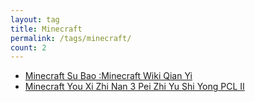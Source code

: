 ```yaml
---
layout: tag
title: Minecraft
permalink: /tags/minecraft/
count: 2
---
```


- [Minecraft Su Bao :Minecraft Wiki Qian Yi ](//blog.gteh.top/minecraft_5/)
- [Minecraft You Xi Zhi Nan  3 Pei Zhi Yu Shi Yong  PCL II](//blog.gteh.top/minecraft_3/)
